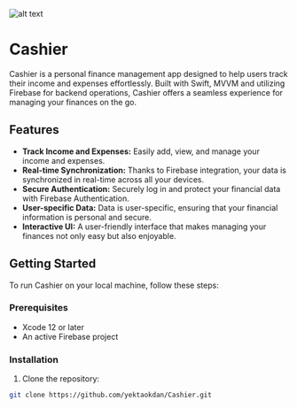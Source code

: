 ![alt text](https://github.com/yektaokdan/Cashier/blob/image_for_readme/mockup.png?raw=true)

# Cashier

Cashier is a personal finance management app designed to help users track their income and expenses effortlessly. Built with Swift, MVVM and utilizing Firebase for backend operations, Cashier offers a seamless experience for managing your finances on the go.

## Features

- **Track Income and Expenses:** Easily add, view, and manage your income and expenses.
- **Real-time Synchronization:** Thanks to Firebase integration, your data is synchronized in real-time across all your devices.
- **Secure Authentication:** Securely log in and protect your financial data with Firebase Authentication.
- **User-specific Data:** Data is user-specific, ensuring that your financial information is personal and secure.
- **Interactive UI:** A user-friendly interface that makes managing your finances not only easy but also enjoyable.

## Getting Started

To run Cashier on your local machine, follow these steps:

### Prerequisites

- Xcode 12 or later
- An active Firebase project

### Installation

1. Clone the repository:
```bash
git clone https://github.com/yektaokdan/Cashier.git



